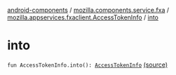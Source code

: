 [android-components](../../index.md) / [mozilla.components.service.fxa](../index.md) / [mozilla.appservices.fxaclient.AccessTokenInfo](index.md) / [into](./into.md)

# into

`fun AccessTokenInfo.into(): `[`AccessTokenInfo`](../../mozilla.components.concept.sync/-access-token-info/index.md) [(source)](https://github.com/mozilla-mobile/android-components/blob/master/components/service/firefox-accounts/src/main/java/mozilla/components/service/fxa/Types.kt#L56)